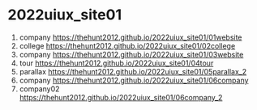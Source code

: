 # 2022uiux_site01
1. company https://thehunt2012.github.io/2022uiux_site01/01website
2. college https://thehunt2012.github.io/2022uiux_site01/02college
3. company https://thehunt2012.github.io/2022uiux_site01/03website
4. tour https://thehunt2012.github.io/2022uiux_site01/04tour
5. parallax https://thehunt2012.github.io/2022uiux_site01/05parallax_2
6. company https://thehunt2012.github.io/2022uiux_site01/06company
7. company02 https://thehunt2012.github.io/2022uiux_site01/06company_2

